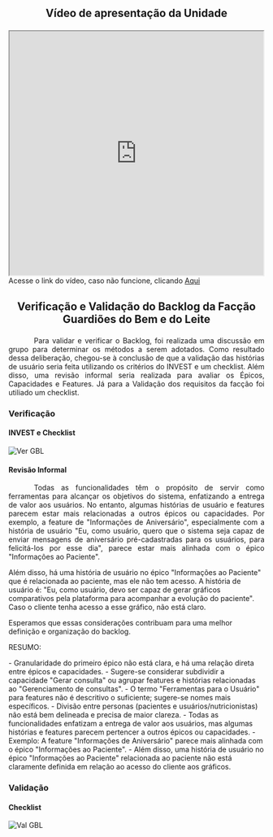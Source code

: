 ## <p align="center">Vídeo de apresentação da Unidade</p>
<div style="display: flex; justify-content: center">
  <iframe src="https://drive.google.com/file/d/1gY3Z3e7WrKzoCmDiyKjn0sLwX35a3WnO/preview" width="640" height="480" allow="autoplay"></iframe>
</div>
Acesse o link do vídeo, caso não funcione, clicando <a href="https://drive.google.com/file/d/1gY3Z3e7WrKzoCmDiyKjn0sLwX35a3WnO/view?usp=sharing">Aqui</a>

## <p align="center">Verificação e Validação do Backlog da Facção Guardiões do Bem e do Leite</p>



<p style="text-indent: 50px;text-align: justify;"> Para validar e verificar o Backlog, foi realizada uma discussão em grupo para determinar os métodos a serem adotados. Como resultado dessa deliberação, chegou-se à conclusão de que a validação das histórias de usuário seria feita utilizando os critérios do INVEST e um checklist. Além disso, uma revisão informal seria realizada para avaliar os Épicos, Capacidades e Features. Já para a Validação dos requisitos da facção foi utiliado um checklist. 
</p>

### Verificação
#### INVEST e Checklist
![Ver GBL](https://github.com/mdsreq-fga-unb/2023.2-GastroWeb/blob/GitPages/docs/images/verivalGBL.png?raw=true)

#### Revisão Informal
<p style="text-indent: 50px;text-align: justify;"> Todas as funcionalidades têm o propósito de servir como ferramentas para alcançar os objetivos do sistema, enfatizando a entrega de valor aos usuários. No entanto, algumas histórias de usuário e features parecem estar mais relacionadas a outros épicos ou capacidades. Por exemplo, a feature de "Informações de Aniversário", especialmente com a história de usuário "Eu, como usuário, quero que o sistema seja capaz de enviar mensagens de aniversário pré-cadastradas para os usuários, para felicitá-los por esse dia", parece estar mais alinhada com o épico "Informações ao Paciente".

Além disso, há uma história de usuário no épico "Informações ao Paciente" que é relacionada ao paciente, mas ele não tem acesso. A história de usuário é: "Eu, como usuário, devo ser capaz de gerar gráficos comparativos pela plataforma para acompanhar a evolução do paciente". Caso o cliente tenha acesso a esse gráfico, não está claro.

Esperamos que essas considerações contribuam para uma melhor definição e organização do backlog.


RESUMO:
</p>
- Granularidade do primeiro épico não está clara, e há uma relação direta entre épicos e capacidades.
- Sugere-se considerar subdividir a capacidade "Gerar consulta" ou agrupar features e histórias relacionadas ao "Gerenciamento de consultas".
- O termo "Ferramentas para o Usuário" para features não é descritivo o suficiente; sugere-se nomes mais específicos.
- Divisão entre personas (pacientes e usuários/nutricionistas) não está bem delineada e precisa de maior clareza.
- Todas as funcionalidades enfatizam a entrega de valor aos usuários, mas algumas histórias e features parecem pertencer a outros épicos ou capacidades.
- Exemplo: A feature "Informações de Aniversário" parece mais alinhada com o épico "Informações ao Paciente".
- Além disso, uma história de usuário no épico "Informações ao Paciente" relacionada ao paciente não está claramente definida em relação ao acesso do cliente aos gráficos.

### Validação

#### Checklist



![Val GBL](https://github.com/mdsreq-fga-unb/2023.2-GastroWeb/blob/GitPages/docs/images/valGBL.png?raw=true)
